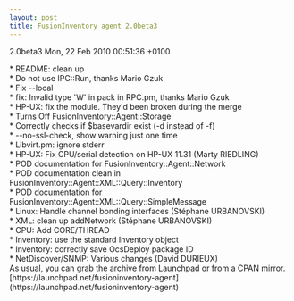 ```yaml
---
layout: post
title: FusionInventory agent 2.0beta3
---
```


﻿﻿﻿2.0beta3 Mon, 22 Feb 2010 00:51:36 +0100
<div id="_mcePaste">* README: clean up</div>
<div id="_mcePaste">* Do not use IPC::Run, thanks Mario Gzuk</div>
<div id="_mcePaste">* Fix --local</div>
<div id="_mcePaste">* fix: Invalid type 'W' in pack in RPC.pm, thanks Mario Gzuk</div>
<div id="_mcePaste">* HP-UX: fix the module. They'd been broken during the merge</div>
<div id="_mcePaste">* Turns Off FusionInventory::Agent::Storage</div>
<div id="_mcePaste">* Correctly checks if $basevardir exist (-d instead of -f)</div>
<div id="_mcePaste">* --no-ssl-check, show warning just one time</div>
<div id="_mcePaste">* Libvirt.pm: ignore stderr</div>
<div id="_mcePaste">* HP-UX: Fix CPU/serial detection on HP-UX 11.31 (Marty RIEDLING)</div>
<div id="_mcePaste">* POD documentation for FusionInventory::Agent::Network</div>
<div id="_mcePaste">* POD documentation clean in FusionInventory::Agent::XML::Query::Inventory</div>
<div id="_mcePaste">* POD documentation for FusionInventory::Agent::XML::Query::SimpleMessage</div>
<div id="_mcePaste">* Linux: Handle channel bonding interfaces (Stéphane URBANOVSKI)</div>
<div id="_mcePaste">* XML: clean up addNetwork (Stéphane URBANOVSKI)</div>
<div id="_mcePaste">* CPU: Add CORE/THREAD</div>
<div id="_mcePaste">* Inventory: use the standard Inventory object</div>
<div id="_mcePaste">* Inventory: correctly save OcsDeploy package ID</div>
<div id="_mcePaste">* NetDiscover/SNMP: Various changes (David DURIEUX)</div>
<div>As usual, you can grab the archive from Launchpad or from a CPAN mirror.</div>
<div>[https://launchpad.net/fusioninventory-agent](https://launchpad.net/fusioninventory-agent)</div>
